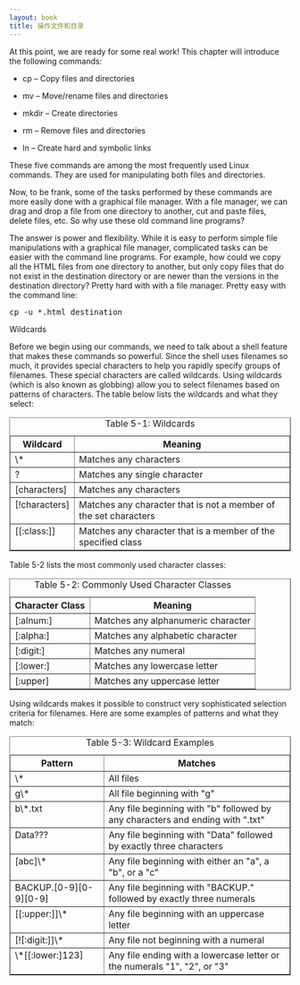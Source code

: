 ```yaml
---
layout: book
title: 操作文件和目录 
---
```

At this point, we are ready for some real work! This chapter will introduce
the following commands:

* cp – Copy files and directories

* mv – Move/rename files and directories

* mkdir – Create directories

* rm – Remove files and directories

* ln – Create hard and symbolic links

These five commands are among the most frequently used Linux commands. They
are used for manipulating both files and directories.

Now, to be frank, some of the tasks performed by these commands are more
easily done with a graphical file manager. With a file manager, we can drag and drop a
file from one directory to another, cut and paste files, delete files, etc. So why use these
old command line programs?

The answer is power and flexibility. While it is easy to perform simple file
manipulations with a graphical file manager, complicated tasks can be easier with the
command line programs. For example, how could we copy all the HTML files from one directory
to another, but only copy files that do not exist in the destination directory or
are newer than the versions in the destination directory? Pretty hard with with a file
manager. Pretty easy with the command line:

<div class="code"><pre>
<tt>cp -u *.html destination </tt>
</pre></div>

Wildcards

Before we begin using our commands, we need to talk about a shell feature that
makes these commands so powerful. Since the shell uses filenames so much, it
provides special characters to help you rapidly specify groups of filenames. These special
characters are called wildcards. Using wildcards (which is also known as globbing) allow you
to select filenames based on patterns of characters. The table below lists the wildcards
and what they select:

<p>
<table class="multi" cellpadding="10" border="1" width="%100">
<caption class="cap">Table 5-1: Wildcards</caption>
<tr>
<th class="title">Wildcard</th>
<th class="title">Meaning</th>
</tr>
<tr>
<td valign="top">\*</td>
<td valign="top">Matches any characters</td>
</tr>
<tr>
<td valign="top">?</td>
<td valign="top">Matches any single character</td>
</tr>
<tr>
<td valign="top">[characters]</td>
<td valign="top">Matches any characters</td>
</tr>
<tr>
<td valign="top">[!characters]</td>
<td valign="top">Matches any character that is not a member of the set
characters</td>
</tr>
<tr>
<td valign="top">[[:class:]]</td>
<td valign="top">Matches any character that is a member of the specified class</td>
</tr>
</table>
</p>

Table 5-2 lists the most commonly used character classes:

<p>
<table class="multi" cellpadding="10" border="1" width="%100">
<caption class="cap">Table 5-2: Commonly Used Character Classes</caption>
<tr>
<th class="title">Character Class</th>
<th class="title">Meaning</th>
</tr>
<tr>
<td valign="top">[:alnum:]</td>
<td valign="top">Matches any alphanumeric character</td>
</tr>
<tr>
<td valign="top">[:alpha:]</td>
<td valign="top">Matches any alphabetic character</td>
</tr>
<tr>
<td valign="top">[:digit:]</td>
<td valign="top">Matches any numeral</td>
</tr>
<tr>
<td valign="top">[:lower:]</td>
<td valign="top">Matches any lowercase letter</td>
</tr>
<tr>
<td valign="top">[:upper]</td>
<td valign="top">Matches any uppercase letter</td>
</tr>
</table>
</p>

Using wildcards makes it possible to construct very sophisticated selection criteria for
filenames. Here are some examples of patterns and what they match:

<p>
<table class="multi" cellpadding="10" border="1" width="%100">
<caption class="cap">Table 5-3: Wildcard Examples</caption>
<tr>
<th class="title">Pattern</th>
<th class="title">Matches</th>
</tr>
<tr>
<td valign="top">\*</td>
<td valign="top">All files</td>
</tr>
<tr>
<td valign="top">g\*</td>
<td valign="top">All file beginning with "g"</td>
</tr>
<tr>
<td valign="top">b\*.txt</td>
<td valign="top">Any file beginning with "b" followed by any characters and
ending with ".txt"</td>
</tr>
<tr>
<td valign="top">Data???</td>
<td valign="top">Any file beginning with "Data" followed by exactly three
characters</td>
</tr>
<tr>
<td valign="top">[abc]\*</td>
<td valign="top">Any file beginning with either an "a", a "b", or a "c"</td>
</tr>
<tr>
<td valign="top">BACKUP.[0-9][0-9][0-9]</td>
<td valign="top">Any file beginning with "BACKUP." followed by exactly three
numerals</td>
</tr>
<tr>
<td valign="top">[[:upper:]]\*</td>
<td valign="top">Any file beginning with an uppercase letter</td>
</tr>
<tr>
<td valign="top">[![:digit:]]\*</td>
<td valign="top">Any file not beginning with a numeral</td>
</tr>
<tr>
<td valign="top">\*[[:lower:]123]</td>
<td valign="top">Any file ending with a lowercase letter or the numerals "1",
"2", or "3"</td>
</tr>
</table>
</p>


